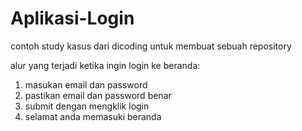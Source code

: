 # Aplikasi-Login
contoh study kasus dari dicoding untuk membuat sebuah repository

alur yang terjadi ketika ingin login ke beranda:
1. masukan email dan password
2. pastikan email dan password benar
3. submit dengan mengklik login
4. selamat anda memasuki beranda
